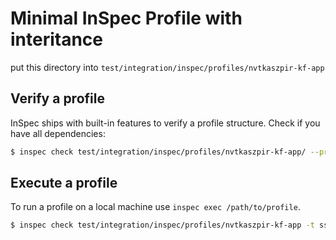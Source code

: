 # Minimal InSpec Profile with interitance

put this directory into ``test/integration/inspec/profiles/nvtkaszpir-kf-app``

## Verify a profile

InSpec ships with built-in features to verify a profile structure.
Check if you have all dependencies:

```bash
$ inspec check test/integration/inspec/profiles/nvtkaszpir-kf-app/ --profiles-path=test/integration/inspec/
```

## Execute a profile

To run a profile on a local machine use `inspec exec /path/to/profile`.

```bash
$ inspec check test/integration/inspec/profiles/nvtkaszpir-kf-app -t ssh://192.168.121.242:22 --user=vagrant --key-files=.vagrant/machines/app/libvirt/private_key --sudo --profiles-path=test/integration/inspec/
```

